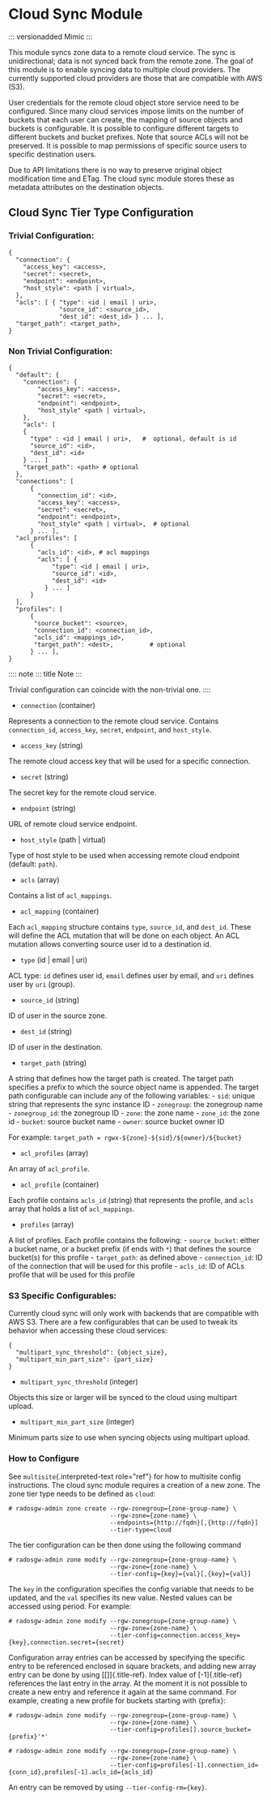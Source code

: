 # Cloud Sync Module

::: versionadded
Mimic
:::

This module syncs zone data to a remote cloud service. The sync is
unidirectional; data is not synced back from the remote zone. The goal
of this module is to enable syncing data to multiple cloud providers.
The currently supported cloud providers are those that are compatible
with AWS (S3).

User credentials for the remote cloud object store service need to be
configured. Since many cloud services impose limits on the number of
buckets that each user can create, the mapping of source objects and
buckets is configurable. It is possible to configure different targets
to different buckets and bucket prefixes. Note that source ACLs will not
be preserved. It is possible to map permissions of specific source users
to specific destination users.

Due to API limitations there is no way to preserve original object
modification time and ETag. The cloud sync module stores these as
metadata attributes on the destination objects.

## Cloud Sync Tier Type Configuration

### Trivial Configuration:

    {
      "connection": {
        "access_key": <access>,
        "secret": <secret>,
        "endpoint": <endpoint>,
        "host_style": <path | virtual>,
      },
      "acls": [ { "type": <id | email | uri>,
                  "source_id": <source_id>,
                  "dest_id": <dest_id> } ... ],
      "target_path": <target_path>,
    }

### Non Trivial Configuration:

    {
      "default": {
        "connection": {
            "access_key": <access>,
            "secret": <secret>,
            "endpoint": <endpoint>,
            "host_style" <path | virtual>,
        },
        "acls": [
        {
          "type" : <id | email | uri>,   #  optional, default is id
          "source_id": <id>,
          "dest_id": <id>
        } ... ]
        "target_path": <path> # optional
      },
      "connections": [
          {
            "connection_id": <id>,
            "access_key": <access>,
            "secret": <secret>,
            "endpoint": <endpoint>,
            "host_style" <path | virtual>,  # optional
          } ... ],
      "acl_profiles": [
          {
            "acls_id": <id>, # acl mappings
            "acls": [ {
                "type": <id | email | uri>,
                "source_id": <id>,
                "dest_id": <id>
              } ... ]
          }
      ],
      "profiles": [
          {
           "source_bucket": <source>,
           "connection_id": <connection_id>,
           "acls_id": <mappings_id>,
           "target_path": <dest>,          # optional
          } ... ],
    }

:::: note
::: title
Note
:::

Trivial configuration can coincide with the non-trivial one.
::::

-   `connection` (container)

Represents a connection to the remote cloud service. Contains
`connection_id`, `access_key`, `secret`, `endpoint`, and `host_style`.

-   `access_key` (string)

The remote cloud access key that will be used for a specific connection.

-   `secret` (string)

The secret key for the remote cloud service.

-   `endpoint` (string)

URL of remote cloud service endpoint.

-   `host_style` (path \| virtual)

Type of host style to be used when accessing remote cloud endpoint
(default: `path`).

-   `acls` (array)

Contains a list of `acl_mappings`.

-   `acl_mapping` (container)

Each `acl_mapping` structure contains `type`, `source_id`, and
`dest_id`. These will define the ACL mutation that will be done on each
object. An ACL mutation allows converting source user id to a
destination id.

-   `type` (id \| email \| uri)

ACL type: `id` defines user id, `email` defines user by email, and `uri`
defines user by `uri` (group).

-   `source_id` (string)

ID of user in the source zone.

-   `dest_id` (string)

ID of user in the destination.

-   `target_path` (string)

A string that defines how the target path is created. The target path
specifies a prefix to which the source object name is appended. The
target path configurable can include any of the following variables: -
`sid`: unique string that represents the sync instance ID - `zonegroup`:
the zonegroup name - `zonegroup_id`: the zonegroup ID - `zone`: the zone
name - `zone_id`: the zone id - `bucket`: source bucket name - `owner`:
source bucket owner ID

For example: `target_path = rgwx-${zone}-${sid}/${owner}/${bucket}`

-   `acl_profiles` (array)

An array of `acl_profile`.

-   `acl_profile` (container)

Each profile contains `acls_id` (string) that represents the profile,
and `acls` array that holds a list of `acl_mappings`.

-   `profiles` (array)

A list of profiles. Each profile contains the following: -
`source_bucket`: either a bucket name, or a bucket prefix (if ends with
`*`) that defines the source bucket(s) for this profile - `target_path`:
as defined above - `connection_id`: ID of the connection that will be
used for this profile - `acls_id`: ID of ACLs profile that will be used
for this profile

### S3 Specific Configurables:

Currently cloud sync will only work with backends that are compatible
with AWS S3. There are a few configurables that can be used to tweak its
behavior when accessing these cloud services:

    {
      "multipart_sync_threshold": {object_size},
      "multipart_min_part_size": {part_size}
    }

-   `multipart_sync_threshold` (integer)

Objects this size or larger will be synced to the cloud using multipart
upload.

-   `multipart_min_part_size` (integer)

Minimum parts size to use when syncing objects using multipart upload.

### How to Configure

See `multisite`{.interpreted-text role="ref"} for how to multisite
config instructions. The cloud sync module requires a creation of a new
zone. The zone tier type needs to be defined as `cloud`:

    # radosgw-admin zone create --rgw-zonegroup={zone-group-name} \
                                --rgw-zone={zone-name} \
                                --endpoints={http://fqdn}[,{http://fqdn}]
                                --tier-type=cloud

The tier configuration can be then done using the following command

    # radosgw-admin zone modify --rgw-zonegroup={zone-group-name} \
                                --rgw-zone={zone-name} \
                                --tier-config={key}={val}[,{key}={val}]

The `key` in the configuration specifies the config variable that needs
to be updated, and the `val` specifies its new value. Nested values can
be accessed using period. For example:

    # radosgw-admin zone modify --rgw-zonegroup={zone-group-name} \
                                --rgw-zone={zone-name} \
                                --tier-config=connection.access_key={key},connection.secret={secret}

Configuration array entries can be accessed by specifying the specific
entry to be referenced enclosed in square brackets, and adding new array
entry can be done by using [\[\]]{.title-ref}. Index value of
[-1]{.title-ref} references the last entry in the array. At the moment
it is not possible to create a new entry and reference it again at the
same command. For example, creating a new profile for buckets starting
with {prefix}:

    # radosgw-admin zone modify --rgw-zonegroup={zone-group-name} \
                                --rgw-zone={zone-name} \
                                --tier-config=profiles[].source_bucket={prefix}'*'

    # radosgw-admin zone modify --rgw-zonegroup={zone-group-name} \
                                --rgw-zone={zone-name} \
                                --tier-config=profiles[-1].connection_id={conn_id},profiles[-1].acls_id={acls_id}

An entry can be removed by using `--tier-config-rm={key}`.
